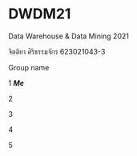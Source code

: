 # DWDM21
Data Warehouse &amp; Data Mining 2021

จิตติยา ศิริธรรมจักร   623021043-3

Group name 

1 **_Me_**

2

3

4

5
